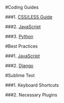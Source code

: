 #Coding Guides

###1. [CSS/LESS Guide](https://github.com/TwoGears/style-guides/blob/master/CSS.md)

###2. [JavaScript](https://github.com/TwoGears/style-guides/blob/master/js.md)

###3. [Python](https://github.com/TwoGears/style-guides/blob/master/python.md)

#Best Practices

###1. [JavaScript](https://github.com/TwoGears/best-practices/blob/master/js.md)

###2. [Django](http://lincolnloop.com/django-best-practices/index.html)

#Sublime Text

###1. Keyboard Shortcuts

###2. Necessary Plugins
